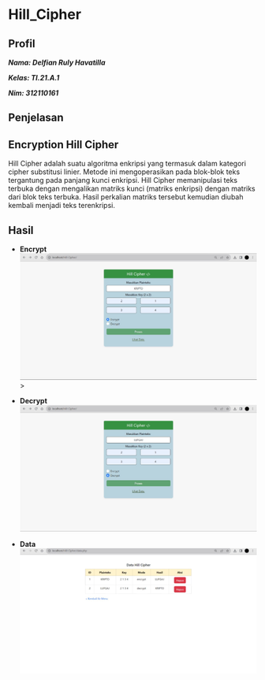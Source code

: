 # Hill_Cipher

## Profil
**_<p>Nama: Delfian Ruly Havatilla</p>_**
**_<p>Kelas: TI.21.A.1</p>_**
**_<p>Nim: 312110161</p>_**

## Penjelasan

## Encryption Hill Cipher
<p>Hill Cipher adalah suatu algoritma enkripsi yang termasuk dalam kategori cipher substitusi linier. Metode ini mengoperasikan pada blok-blok teks tergantung pada panjang kunci enkripsi. Hill Cipher memanipulasi teks terbuka dengan mengalikan matriks kunci (matriks enkripsi) dengan matriks dari blok teks terbuka. Hasil perkalian matriks tersebut kemudian diubah kembali menjadi teks terenkripsi.</p>

## Hasil
- **Encrypt**
![Encrypt](ss/1.jpg)>

- **Decrypt**
![Descrpt](ss/2.jpg)

- **Data**
![Data](ss/3.jpg)
